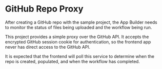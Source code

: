 # GitHub Repo Proxy

After creating a GitHub repo with the sample project, the App Builder needs to monitor the status
of files being uploaded and the workflow being run.

This project provides a simple proxy over the GitHub API. It accepts the encrypted GitHub
session cookie for authentication, so the frontend app never has direct access to the GitHub
API.

It is expected that the frontend will poll this service to determine when the repo is created,
populated, and when the workflow has completed.